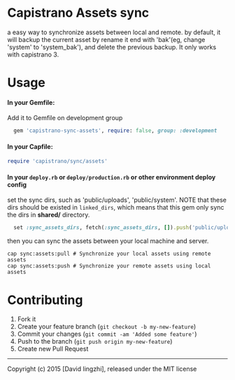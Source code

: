Capistrano Assets sync
======================

a easy way to synchronize assets between local and remote. by default, it will backup the current asset by rename it end with 'bak'(eg, change 'system' to 'system_bak'), and delete the previous backup.
It only works with capistrano 3.

Usage
=======

#### In your Gemfile:
Add it to Gemfile on development group

```ruby
  gem 'capistrano-sync-assets', require: false, group: :development
```

#### In your Capfile:

```ruby
require 'capistrano/sync/assets'
```

#### In your `deploy.rb` or `deploy/production.rb` or other environment deploy config
set the sync dirs, such as 'public/uploads', 'public/system'. NOTE that these dirs should be existed in `linked_dirs`, which means that this gem only sync the dirs in **shared/** directory.

```ruby
  set :sync_assets_dirs, fetch(:sync_assets_dirs, []).push('public/uploads')
```

then you can sync the assets between your local machine and server.

```
cap sync:assets:pull # Synchronize your local assets using remote assets
cap sync:assets:push # Synchronize your remote assets using local assets
```

Contributing
============

1. Fork it
2. Create your feature branch (`git checkout -b my-new-feature`)
3. Commit your changes (`git commit -am 'Added some feature'`)
4. Push to the branch (`git push origin my-new-feature`)
5. Create new Pull Request

------
Copyright (c) 2015 [David lingzhi], released under the MIT license
